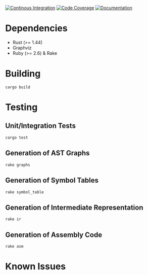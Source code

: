 [![Continous Integration](https://github.com/reitermarkus/compiler-construction/workflows/CI/badge.svg)](https://github.com/reitermarkus/compiler-construction/actions?query=workflow%3ACI)
[![Code Coverage](https://codecov.io/gh/reitermarkus/compiler-construction/branch/master/graph/badge.svg)](https://codecov.io/gh/reitermarkus/compiler-construction)
[![Documentation](https://img.shields.io/badge/docs-master-4d76ae)](https://reitermarkus.github.io/compiler-construction/mc_ast_to_dot/index.html)

# Dependencies

- Rust (>= 1.44)
- Graphviz
- Ruby (>= 2.6) & Rake


# Building

```
cargo build
```


# Testing

## Unit/Integration Tests

```
cargo test
```

## Generation of AST Graphs

```
rake graphs
```

## Generation of Symbol Tables

```
rake symbol_table
```

## Generation of Intermediate Representation

```
rake ir
```

## Generation of Assembly Code

```
rake asm
```


# Known Issues
